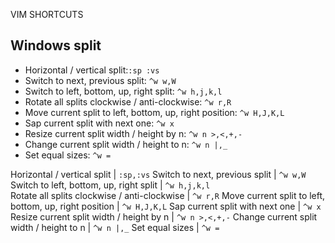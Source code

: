 VIM SHORTCUTS

Windows split
-------------

- Horizontal / vertical split:`:sp :vs`
- Switch to next, previous split: `^w w,W`
- Switch to left, bottom, up, right split: `^w h,j,k,l`     
- Rotate all splits clockwise / anti-clockwise: `^w r,R`
- Move current split to left, bottom, up, right position: `^w H,J,K,L`
- Sap current split with next one: `^w x`
- Resize current split width / height by n: `^w n >,<,+,-`
- Change current split width / height to n: `^w n |,_`
- Set equal sizes: `^w =`

Horizontal / vertical split | `:sp,:vs`
Switch to next, previous split | `^w w,W`
Switch to left, bottom, up, right split | `^w h,j,k,l`     
Rotate all splits clockwise / anti-clockwise | `^w r,R`
Move current split to left, bottom, up, right position | `^w H,J,K,L`
Sap current split with next one | `^w x`
Resize current split width / height by n | `^w n >,<,+,-`
Change current split width / height to n | `^w n |,_`
Set equal sizes | `^w =`
